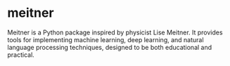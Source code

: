# meitner

Meitner is a Python package inspired by physicist Lise Meitner. It provides tools for implementing
machine learning, deep learning, and natural language processing techniques, designed to be both
educational and practical.

